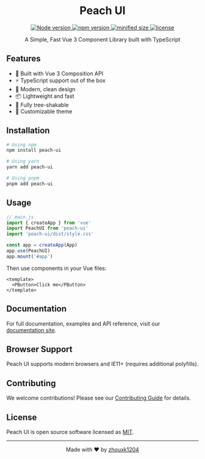 <h1 align="center">Peach UI</h1>
<p align="center">
  <a href="https://github.com/zhouxk1204/peach-ui">
    <img src="https://img.shields.io/badge/node-%3E%3D18-47c219" alt="Node version" />
    <img src="https://img.shields.io/npm/v/peach-ui" alt="npm version" />
    <img src="https://img.shields.io/bundlephobia/min/peach-ui" alt="minified size" />
    <img src="https://img.shields.io/npm/l/peach-ui" alt="license" />
  </a>
</p>

<p align="center">
  A Simple, Fast Vue 3 Component Library built with TypeScript
</p>

## Features

- 🚀 Built with Vue 3 Composition API
- ⚡ TypeScript support out of the box
- 🌈 Modern, clean design
- 📦 Lightweight and fast
- 🔧 Fully tree-shakable
- 🎨 Customizable theme

## Installation

```bash
# Using npm
npm install peach-ui

# Using yarn
yarn add peach-ui

# Using pnpm
pnpm add peach-ui
```

## Usage

```javascript
// main.js
import { createApp } from 'vue'
import PeachUI from 'peach-ui'
import 'peach-ui/dist/style.css'

const app = createApp(App)
app.use(PeachUI)
app.mount('#app')
```

Then use components in your Vue files:

```vue
<template>
  <PButton>Click me</PButton>
</template>
```

## Documentation

For full documentation, examples and API reference, visit our [documentation site](https://peach-ui-docs.example.com).

## Browser Support

Peach UI supports modern browsers and IE11+ (requires additional polyfills).

## Contributing

We welcome contributions! Please see our [Contributing Guide](CONTRIBUTING.md) for details.

## License

Peach UI is open source software licensed as [MIT](https://opensource.org/licenses/MIT).

---

<p align="center">
Made with ❤️ by <a href="https://github.com/zhouxk1204">zhouxk1204</a>
</p>
